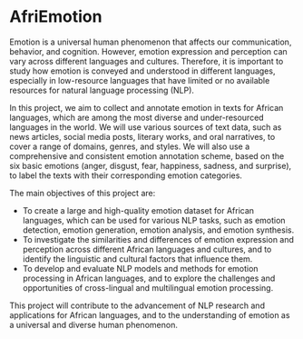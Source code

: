 # AfriEmotion

Emotion is a universal human phenomenon that affects our communication, behavior, and cognition. However, emotion expression and perception can vary across different languages and cultures. Therefore, it is important to study how emotion is conveyed and understood in different languages, especially in low-resource languages that have limited or no available resources for natural language processing (NLP).

In this project, we aim to collect and annotate emotion in texts for African languages, which are among the most diverse and under-resourced languages in the world. We will use various sources of text data, such as news articles, social media posts, literary works, and oral narratives, to cover a range of domains, genres, and styles. We will also use a comprehensive and consistent emotion annotation scheme, based on the six basic emotions (anger, disgust, fear, happiness, sadness, and surprise), to label the texts with their corresponding emotion categories.

The main objectives of this project are:

- To create a large and high-quality emotion dataset for African languages, which can be used for various NLP tasks, such as emotion detection, emotion generation, emotion analysis, and emotion synthesis.
- To investigate the similarities and differences of emotion expression and perception across different African languages and cultures, and to identify the linguistic and cultural factors that influence them.
- To develop and evaluate NLP models and methods for emotion processing in African languages, and to explore the challenges and opportunities of cross-lingual and multilingual emotion processing.

This project will contribute to the advancement of NLP research and applications for African languages, and to the understanding of emotion as a universal and diverse human phenomenon.
